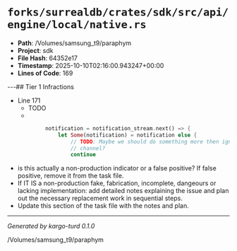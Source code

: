 # `forks/surrealdb/crates/sdk/src/api/engine/local/native.rs`

- **Path**: /Volumes/samsung_t9/paraphym
- **Project**: sdk
- **File Hash**: 64352e17  
- **Timestamp**: 2025-10-10T02:16:00.943247+00:00  
- **Lines of Code**: 169

---## Tier 1 Infractions 


- Line 171
  - TODO
  - 

```rust
			notification = notification_stream.next() => {
				let Some(notification) = notification else {
					// TODO: Maybe we should do something more then ignore a closed notifications
					// channel?
					continue
```

- is this actually a non-production indicator or a false positive? If false positive, remove it from the task file.
- If IT IS a non-production fake, fabrication, incomplete, dangeours or lacking implementation: add detailed notes explaining the issue and plan out the necessary replacement work in sequential steps. 
- Update this section of the task file with the notes and plan.

---

*Generated by kargo-turd 0.1.0*

/Volumes/samsung_t9/paraphym